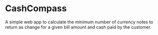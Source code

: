 # CashCompass
A simple web app to calculate the minimum number of currency notes to return as change for a given bill amount and cash paid by the customer.  
